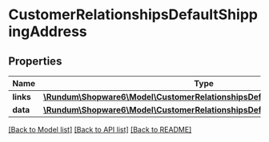 # CustomerRelationshipsDefaultShippingAddress

## Properties
Name | Type | Description | Notes
------------ | ------------- | ------------- | -------------
**links** | [**\Rundum\Shopware6\Model\CustomerRelationshipsDefaultShippingAddressLinks**](CustomerRelationshipsDefaultShippingAddressLinks.md) |  | [optional] 
**data** | [**\Rundum\Shopware6\Model\CustomerRelationshipsDefaultBillingAddressData**](CustomerRelationshipsDefaultBillingAddressData.md) |  | [optional] 

[[Back to Model list]](../../README.md#documentation-for-models) [[Back to API list]](../../README.md#documentation-for-api-endpoints) [[Back to README]](../../README.md)

